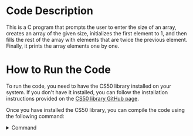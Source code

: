 # Code Description
This is a C program that prompts the user to enter the size of an array, creates an array of the given size, initializes the first element to 1, and then fills the rest of the array with elements that are twice the previous element. Finally, it prints the array elements one by one.

# How to Run the Code
To run the code, you need to have the CS50 library installed on your system. If you don't have it installed, you can follow the installation instructions provided on the [CS50 library GitHub page](https://github.com/cs50/libcs50).

Once you have installed the CS50 library, you can compile the code using the following command:
<details>
<summary>Command</summary>

```sh
gcc -o program program.c -lcs50
```

After compiling the code, you can run the program using the following command:
<details>
<summary>Command</summary>

```sh
./program
```

When you run the program, it will prompt you to enter the size of the array. After entering the size, it will create the array, fill it with elements that are twice the previous element, and then print the elements one by one.

# Example Input/Output
Enter size off array: 6
1 2 4 8 16 32

# Note
- The program does not perform any error checking on the user input. If the user enters an invalid size for the array (e.g., a negative number or a non-integer), the - program will still create an array of the specified size, which may cause unexpected behavior.
- The program may also produce unexpected behavior if the size of the array is very large and causes the program to run out of memory.

